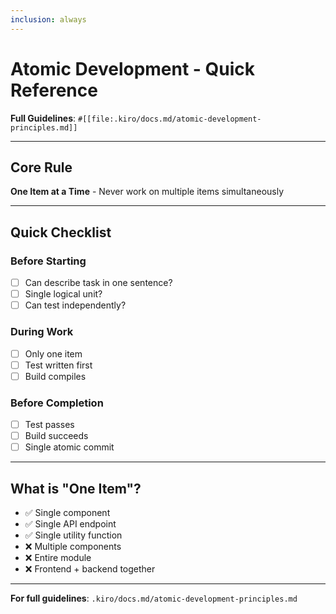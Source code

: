 ```yaml
---
inclusion: always
---
```


# Atomic Development - Quick Reference

**Full Guidelines**: `#[[file:.kiro/docs.md/atomic-development-principles.md]]`

---

## Core Rule

**One Item at a Time** - Never work on multiple items simultaneously

---

## Quick Checklist

### Before Starting
- [ ] Can describe task in one sentence?
- [ ] Single logical unit?
- [ ] Can test independently?

### During Work
- [ ] Only one item
- [ ] Test written first
- [ ] Build compiles

### Before Completion
- [ ] Test passes
- [ ] Build succeeds
- [ ] Single atomic commit

---

## What is "One Item"?
- ✅ Single component
- ✅ Single API endpoint
- ✅ Single utility function
- ❌ Multiple components
- ❌ Entire module
- ❌ Frontend + backend together

---

**For full guidelines**: `.kiro/docs.md/atomic-development-principles.md`
